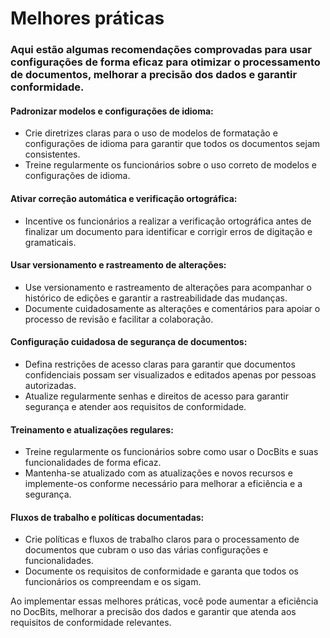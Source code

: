 # Melhores práticas

### Aqui estão algumas recomendações comprovadas para usar configurações de forma eficaz para otimizar o processamento de documentos, melhorar a precisão dos dados e garantir conformidade.

#### Padronizar modelos e configurações de idioma:

* Crie diretrizes claras para o uso de modelos de formatação e configurações de idioma para garantir que todos os documentos sejam consistentes.
* Treine regularmente os funcionários sobre o uso correto de modelos e configurações de idioma.

#### Ativar correção automática e verificação ortográfica:

* Incentive os funcionários a realizar a verificação ortográfica antes de finalizar um documento para identificar e corrigir erros de digitação e gramaticais.

#### Usar versionamento e rastreamento de alterações:

* Use versionamento e rastreamento de alterações para acompanhar o histórico de edições e garantir a rastreabilidade das mudanças.
* Documente cuidadosamente as alterações e comentários para apoiar o processo de revisão e facilitar a colaboração.

#### Configuração cuidadosa de segurança de documentos:

* Defina restrições de acesso claras para garantir que documentos confidenciais possam ser visualizados e editados apenas por pessoas autorizadas.
* Atualize regularmente senhas e direitos de acesso para garantir segurança e atender aos requisitos de conformidade.

#### Treinamento e atualizações regulares:

* Treine regularmente os funcionários sobre como usar o DocBits e suas funcionalidades de forma eficaz.
* Mantenha-se atualizado com as atualizações e novos recursos e implemente-os conforme necessário para melhorar a eficiência e a segurança.

#### Fluxos de trabalho e políticas documentadas:

* Crie políticas e fluxos de trabalho claros para o processamento de documentos que cubram o uso das várias configurações e funcionalidades.
* Documente os requisitos de conformidade e garanta que todos os funcionários os compreendam e os sigam.

Ao implementar essas melhores práticas, você pode aumentar a eficiência no DocBits, melhorar a precisão dos dados e garantir que atenda aos requisitos de conformidade relevantes.
